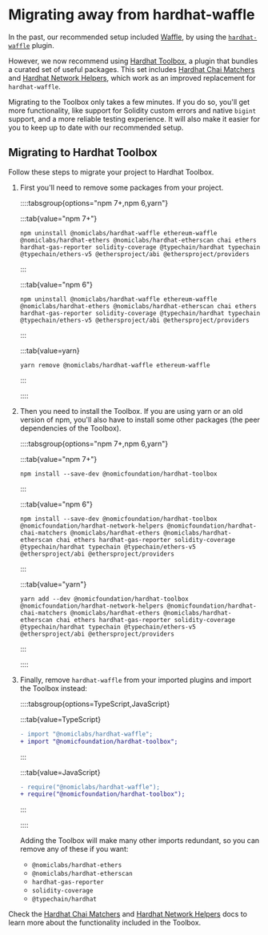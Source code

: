 # Migrating away from hardhat-waffle

In the past, our recommended setup included [Waffle], by using the [`hardhat-waffle`] plugin.

However, we now recommend using [Hardhat Toolbox], a plugin that bundles a curated set of useful packages. This set includes [Hardhat Chai Matchers] and [Hardhat Network Helpers], which work as an improved replacement for `hardhat-waffle`.

Migrating to the Toolbox only takes a few minutes. If you do so, you'll get more functionality, like support for Solidity custom errors and native `bigint` support, and a more reliable testing experience. It will also make it easier for you to keep up to date with our recommended setup.

## Migrating to Hardhat Toolbox

Follow these steps to migrate your project to Hardhat Toolbox.

1. First you'll need to remove some packages from your project.

   ::::tabsgroup{options="npm 7+,npm 6,yarn"}

   :::tab{value="npm 7+"}

   ```
   npm uninstall @nomiclabs/hardhat-waffle ethereum-waffle @nomiclabs/hardhat-ethers @nomiclabs/hardhat-etherscan chai ethers hardhat-gas-reporter solidity-coverage @typechain/hardhat typechain @typechain/ethers-v5 @ethersproject/abi @ethersproject/providers
   ```

   :::

   :::tab{value="npm 6"}

   ```
   npm uninstall @nomiclabs/hardhat-waffle ethereum-waffle @nomiclabs/hardhat-ethers @nomiclabs/hardhat-etherscan chai ethers hardhat-gas-reporter solidity-coverage @typechain/hardhat typechain @typechain/ethers-v5 @ethersproject/abi @ethersproject/providers
   ```

   :::

   :::tab{value=yarn}

   ```
   yarn remove @nomiclabs/hardhat-waffle ethereum-waffle
   ```

   :::

   ::::

2. Then you need to install the Toolbox. If you are using yarn or an old version of npm, you'll also have to install some other packages (the peer dependencies of the Toolbox).

   ::::tabsgroup{options="npm 7+,npm 6,yarn"}

   :::tab{value="npm 7+"}

   ```
   npm install --save-dev @nomicfoundation/hardhat-toolbox
   ```

   :::

   :::tab{value="npm 6"}

   ```
   npm install --save-dev @nomicfoundation/hardhat-toolbox @nomicfoundation/hardhat-network-helpers @nomicfoundation/hardhat-chai-matchers @nomiclabs/hardhat-ethers @nomiclabs/hardhat-etherscan chai ethers hardhat-gas-reporter solidity-coverage @typechain/hardhat typechain @typechain/ethers-v5 @ethersproject/abi @ethersproject/providers
   ```

   :::

   :::tab{value="yarn"}

   ```
   yarn add --dev @nomicfoundation/hardhat-toolbox @nomicfoundation/hardhat-network-helpers @nomicfoundation/hardhat-chai-matchers @nomiclabs/hardhat-ethers @nomiclabs/hardhat-etherscan chai ethers hardhat-gas-reporter solidity-coverage @typechain/hardhat typechain @typechain/ethers-v5 @ethersproject/abi @ethersproject/providers
   ```

   :::

   ::::

3. Finally, remove `hardhat-waffle` from your imported plugins and import the Toolbox instead:

   ::::tabsgroup{options=TypeScript,JavaScript}

   :::tab{value=TypeScript}

   ```diff
   - import "@nomiclabs/hardhat-waffle";
   + import "@nomicfoundation/hardhat-toolbox";
   ```

   :::

   :::tab{value=JavaScript}

   ```diff
   - require("@nomiclabs/hardhat-waffle");
   + require("@nomicfoundation/hardhat-toolbox");
   ```

   :::

   ::::

   Adding the Toolbox will make many other imports redundant, so you can remove any of these if you want:

   - `@nomiclabs/hardhat-ethers`
   - `@nomiclabs/hardhat-etherscan`
   - `hardhat-gas-reporter`
   - `solidity-coverage`
   - `@typechain/hardhat`

Check the [Hardhat Chai Matchers] and [Hardhat Network Helpers] docs to learn more about the functionality included in the Toolbox.

[waffle]: https://getwaffle.io
[`hardhat-waffle`]: ../../plugins/nomiclabs-hardhat-waffle
[hardhat chai matchers]: /hardhat-chai-matchers
[hardhat network helpers]: /hardhat-network-helpers
[hardhat toolbox]: /hardhat-runner/plugins/nomicfoundation-hardhat-toolbox
